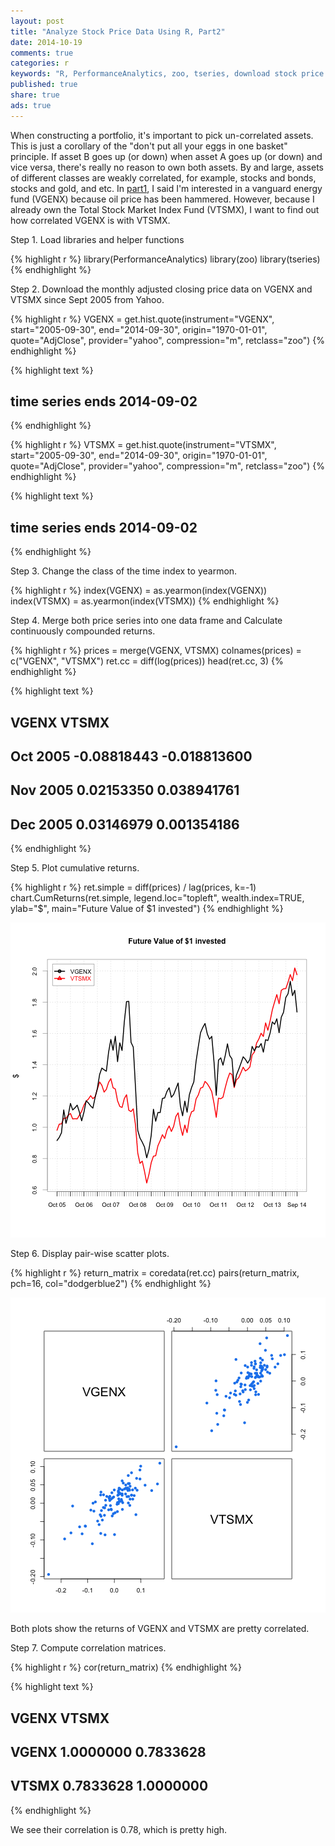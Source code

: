 ```yaml
---
layout: post
title: "Analyze Stock Price Data Using R, Part2"
date: 2014-10-19 
comments: true
categories: r
keywords: "R, PerformanceAnalytics, zoo, tseries, download stock price data using R, analyze stock price data using R"
published: true
share: true
ads: true
---
```


When constructing a portfolio, it's important to pick un-correlated assets. This is just a corollary of the "don't put all your eggs in one basket" principle. If asset B goes up (or down) when asset A goes up (or down) and vice versa, there's really no reason to own both assets. By and large, assets of different classes are weakly correlated, for example, stocks and bonds, stocks and gold, and etc. In [part1](http://gmlang.com/r/analyze-stock-price-data-using-r-part1/), I said I'm interested in a vanguard energy fund (VGENX) because oil price has been hammered. However, because I already own the Total Stock Market Index Fund (VTSMX), I want to find out how correlated VGENX is with VTSMX.

Step 1. Load libraries and helper functions

{% highlight r %}
library(PerformanceAnalytics)
library(zoo)
library(tseries)
{% endhighlight %}

Step 2. Download the monthly adjusted closing price data on VGENX and VTSMX since Sept 2005 from Yahoo.

{% highlight r %}
VGENX = get.hist.quote(instrument="VGENX", start="2005-09-30", 
                       end="2014-09-30", origin="1970-01-01",
                       quote="AdjClose", provider="yahoo", 
                       compression="m", retclass="zoo")
{% endhighlight %}



{% highlight text %}
## time series ends   2014-09-02
{% endhighlight %}



{% highlight r %}
VTSMX = get.hist.quote(instrument="VTSMX", start="2005-09-30", 
                       end="2014-09-30", origin="1970-01-01",
                       quote="AdjClose", provider="yahoo",
                       compression="m", retclass="zoo")
{% endhighlight %}



{% highlight text %}
## time series ends   2014-09-02
{% endhighlight %}

Step 3. Change the class of the time index to yearmon.

{% highlight r %}
index(VGENX) = as.yearmon(index(VGENX))
index(VTSMX) = as.yearmon(index(VTSMX))
{% endhighlight %}

Step 4. Merge both price series into one data frame and Calculate continuously compounded returns.

{% highlight r %}
prices = merge(VGENX, VTSMX)
colnames(prices) = c("VGENX", "VTSMX")
ret.cc = diff(log(prices))
head(ret.cc, 3)
{% endhighlight %}



{% highlight text %}
##                VGENX        VTSMX
## Oct 2005 -0.08818443 -0.018813600
## Nov 2005  0.02153350  0.038941761
## Dec 2005  0.03146979  0.001354186
{% endhighlight %}

Step 5. Plot cumulative returns.

{% highlight r %}
ret.simple = diff(prices) / lag(prices, k=-1)
chart.CumReturns(ret.simple, legend.loc="topleft", wealth.index=TRUE, 
                 ylab="$", main="Future Value of $1 invested")
{% endhighlight %}

![center](/../figs/2014-10-19-analyze-stock-price-data-using-r-part2/unnamed-chunk-5-1.png)

Step 6. Display pair-wise scatter plots.

{% highlight r %}
return_matrix = coredata(ret.cc)
pairs(return_matrix, pch=16, col="dodgerblue2")
{% endhighlight %}

![center](/../figs/2014-10-19-analyze-stock-price-data-using-r-part2/unnamed-chunk-6-1.png)

Both plots show the returns of VGENX and VTSMX are pretty correlated.

Step 7. Compute correlation matrices.

{% highlight r %}
cor(return_matrix)
{% endhighlight %}



{% highlight text %}
##           VGENX     VTSMX
## VGENX 1.0000000 0.7833628
## VTSMX 0.7833628 1.0000000
{% endhighlight %}

We see their correlation is 0.78, which is pretty high.
